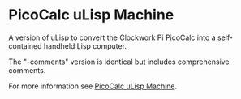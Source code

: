 # PicoCalc uLisp Machine
A version of uLisp to convert the Clockwork Pi PicoCalc into a self-contained handheld Lisp computer.

The "-comments" version is identical but includes comprehensive comments.

For more information see [PicoCalc uLisp Machine](http://www.ulisp.com/show?56ZO).
